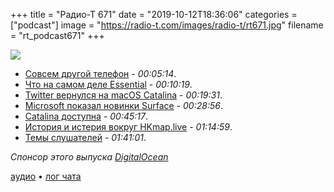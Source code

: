 +++
title = "Радио-Т 671"
date = "2019-10-12T18:36:06"
categories = ["podcast"]
image = "https://radio-t.com/images/radio-t/rt671.jpg"
filename = "rt_podcast671"
+++

![](https://radio-t.com/images/radio-t/rt671.jpg)

- [Совсем другой телефон](https://www.engadget.com/2019/10/08/essential-phone-rubin-tall/) - *00:05:14*.
- [Что на самом деле Essential](https://techcrunch.com/2019/10/08/what-the-hell-is-up-with-this-essential-device/) - *00:10:19*.
- [Twitter вернулся на macOS Catalina](https://www.theverge.com/2019/10/10/20909170/twitter-mac-app-catalyst-macos-catalina-released) - *00:19:31*.
- [Microsoft показал новинки Surface](https://www.theverge.com/2019/10/2/20892144/microsoft-surface-laptop-3-usb-c-features-price-specs-release-date) - *00:28:56*.
- [Catalina доступна](https://www.apple.com/newsroom/2019/10/macos-catalina-is-available-today/) - *00:45:17*.
- [История и истерия вокруг HKmap.live](https://daringfireball.net/linked/2019/10/10/cook-hkmap-live-email) - *01:14:59*.
- [Темы слушателей](https://radio-t.com/p/2019/10/08/prep-671/) - *01:41:01*.

*Спонсор этого выпуска [DigitalOcean](https://do.co/radiot)*


[аудио](https://cdn.radio-t.com/rt_podcast671.mp3) • [лог чата](https://chat.radio-t.com/logs/radio-t-671.html)
<audio src="https://cdn.radio-t.com/rt_podcast671.mp3" preload="none"></audio>
